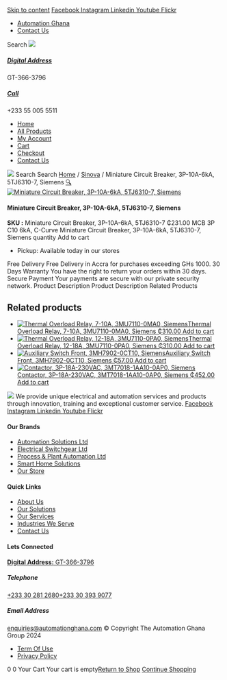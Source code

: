 [Skip to content](https://store.automationghana.com/product/miniature-circuit-breaker-3p-10a-6ka-5tj6310-7-siemens/#content)
[ Facebook ](https://www.facebook.com/automationgh/) [ Instagram ](https://www.instagram.com/automationgh/) [ Linkedin ](https://www.linkedin.com/company/the-automation-ghana-limited/) [ Youtube ](https://www.youtube.com/channel/UCurrRDUSm5oIW39VXjn1u0w) [ Flickr ](https://www.flickr.com/photos/181794037@N07/)
  * [ Automation Ghana ](https://automationghana.com)
  * [ Contact Us ](https://store.automationghana.com/contact/)


Search
[ ![](https://store.automationghana.com/wp-content/uploads/2024/04/Website-TAGG-Logo-BLUE.png) ](https://store.automationghana.com/)
[ ](https://maps.app.goo.gl/m4xeaagWCNbLk4jM6)
#####  [ Digital Address ](https://maps.app.goo.gl/m4xeaagWCNbLk4jM6)
GT-366-3796 
[ ](tel:+233550055511)
#####  [ Call ](tel:+233550055511)
+233 55 005 5511 
  * [Home](https://store.automationghana.com/)
  * [All Products](https://store.automationghana.com/shop/)
  * [My Account](https://store.automationghana.com/my-account/)
  * [Cart](https://store.automationghana.com/cart/)
  * [Checkout](https://store.automationghana.com/checkout/)
  * [Contact Us](https://store.automationghana.com/contact/)


[![](https://store.automationghana.com/wp-content/uploads/2024/04/AutomationGhana_logo_white.png)](https://store.automationghana.com)
Search
Search
[Home](https://store.automationghana.com) / [Sinova](https://store.automationghana.com/product-category/sinova-siemens/) / Miniature Circuit Breaker, 3P-10A-6kA, 5TJ6310-7, Siemens
[🔍](https://store.automationghana.com/product/miniature-circuit-breaker-3p-10a-6ka-5tj6310-7-siemens/)
[![Miniature Circuit Breaker, 3P-10A-6kA, 5TJ6310-7, Siemens](https://store.automationghana.com/wp-content/uploads/2025/03/mcb2.jpg)](https://store.automationghana.com/wp-content/uploads/2025/03/mcb2.jpg)
####  Miniature Circuit Breaker, 3P-10A-6kA, 5TJ6310-7, Siemens 
**SKU :** Miniature Circuit Breaker, 3P-10A-6kA, 5TJ6310-7 
₵231.00
MCB 3P C10 6kA, C-Curve
Miniature Circuit Breaker, 3P-10A-6kA, 5TJ6310-7, Siemens quantity
Add to cart
  * Pickup: Available today in our stores


Free Delivery 
Free Delivery in Accra for purchases exceeding GHs 1000. 
30 Days Warranty 
You have the right to return your orders within 30 days. 
Secure Payment 
Your payments are secure with our private security network. 
Product Description
Product Description
Related Products 
## Related products
  * [![Thermal Overload Relay, 7-10A, 3MU7110-0MA0, Siemens](https://store.automationghana.com/wp-content/uploads/2025/03/thermal-overload-300x300.png)Thermal Overload Relay, 7-10A, 3MU7110-0MA0, Siemens ₵310.00 ](https://store.automationghana.com/product/thermal-overload-relay-7-10a-3mu7110-0ma0-siemens/)
[Add to cart](https://store.automationghana.com/product/miniature-circuit-breaker-3p-10a-6ka-5tj6310-7-siemens/?add-to-cart=24512)
  * [![Thermal Overload Relay, 12-18A, 3MU7110-0PA0, Siemens](https://store.automationghana.com/wp-content/uploads/2025/03/thermal-overload-300x300.png)Thermal Overload Relay, 12-18A, 3MU7110-0PA0, Siemens ₵310.00 ](https://store.automationghana.com/product/thermal-overload-relay-12-18a-3mu7110-0pa0-siemens/)
[Add to cart](https://store.automationghana.com/product/miniature-circuit-breaker-3p-10a-6ka-5tj6310-7-siemens/?add-to-cart=24510)
  * [![Auxiliary Switch Front, 3MH7902-0CT10, Siemens](https://store.automationghana.com/wp-content/uploads/2025/03/Aux-Switch-Front-300x300.jpg)Auxiliary Switch Front, 3MH7902-0CT10, Siemens ₵57.00 ](https://store.automationghana.com/product/auxiliary-switch-front-3mh7902-0ct10-siemens/)
[Add to cart](https://store.automationghana.com/product/miniature-circuit-breaker-3p-10a-6ka-5tj6310-7-siemens/?add-to-cart=24501)
  * [![Contactor, 3P-18A-230VAC, 3MT7018-1AA10-0AP0, Siemens](https://store.automationghana.com/wp-content/uploads/2025/03/P_IN01_XX_00058i.jpg)Contactor, 3P-18A-230VAC, 3MT7018-1AA10-0AP0, Siemens ₵452.00 ](https://store.automationghana.com/product/contactor-3p-18a-230vac-3mt7018-1aa10-0ap0-siemens/)
[Add to cart](https://store.automationghana.com/product/miniature-circuit-breaker-3p-10a-6ka-5tj6310-7-siemens/?add-to-cart=24487)


![](https://store.automationghana.com/wp-content/uploads/2024/04/AutomationGhana_logo_white.png)
We provide unique electrical and automation services and products through innovation, training and exceptional customer service.
[ Facebook ](https://www.facebook.com/automationgh/) [ Instagram ](https://www.instagram.com/automationgh/) [ Linkedin ](https://www.linkedin.com/company/the-automation-ghana-limited/) [ Youtube ](https://www.youtube.com/channel/UCurrRDUSm5oIW39VXjn1u0w) [ Flickr ](https://www.flickr.com/photos/181794037@N07/)
#### Our Brands
  * [ Automation Solutions Ltd ](https://store.automationghana.com/product/miniature-circuit-breaker-3p-10a-6ka-5tj6310-7-siemens/)
  * [ Electrical Switchgear Ltd ](https://store.automationghana.com/product/miniature-circuit-breaker-3p-10a-6ka-5tj6310-7-siemens/)
  * [ Process & Plant Automation Ltd ](https://store.automationghana.com/product/miniature-circuit-breaker-3p-10a-6ka-5tj6310-7-siemens/)
  * [ Smart Home Solutions ](https://store.automationghana.com/product/miniature-circuit-breaker-3p-10a-6ka-5tj6310-7-siemens/)
  * [ Our Store ](https://store.automationghana.com/product/miniature-circuit-breaker-3p-10a-6ka-5tj6310-7-siemens/)


#### Quick Links
  * [ About Us ](https://store.automationghana.com/product/miniature-circuit-breaker-3p-10a-6ka-5tj6310-7-siemens/)
  * [ Our Solutions ](https://store.automationghana.com/product/miniature-circuit-breaker-3p-10a-6ka-5tj6310-7-siemens/)
  * [ Our Services ](https://store.automationghana.com/product/miniature-circuit-breaker-3p-10a-6ka-5tj6310-7-siemens/)
  * [ Industries We Serve ](https://store.automationghana.com/product/miniature-circuit-breaker-3p-10a-6ka-5tj6310-7-siemens/)
  * [ Contact Us ](https://store.automationghana.com/product/miniature-circuit-breaker-3p-10a-6ka-5tj6310-7-siemens/)


#### Lets Connected
[**Digital Address:** GT-366-3796](https://maps.app.goo.gl/m4xeaagWCNbLk4jM6)
#####  Telephone 
[ +233 30 281 2680](tel:+233302812680)[+233 30 393 9077](https://store.automationghana.com/product/miniature-circuit-breaker-3p-10a-6ka-5tj6310-7-siemens/+233303939077)
#####  Email Address 
enquiries@automationghana.com 
© Copyright The Automation Ghana Group 2024
  * [ Term Of Use ](https://store.automationghana.com/product/miniature-circuit-breaker-3p-10a-6ka-5tj6310-7-siemens/)
  * [ Privacy Policy ](https://store.automationghana.com/product/miniature-circuit-breaker-3p-10a-6ka-5tj6310-7-siemens/)


0
0
Your Cart
Your cart is empty[Return to Shop](https://store.automationghana.com/shop/)
[Continue Shopping](https://store.automationghana.com/product/miniature-circuit-breaker-3p-10a-6ka-5tj6310-7-siemens/)
